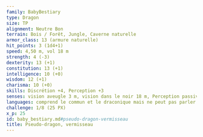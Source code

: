 ```yaml
---
family: BabyBestiary
type: Dragon
size: TP
alignment: Neutre Bon
terrain: Bois / Forêt, Jungle, Caverne naturelle
armor_class: 13 (armure naturelle)
hit_points: 3 (1d4+1)
speed: 4,50 m, vol 18 m
strength: 4 (-3)
dexterity: 13 (+1)
constitution: 13 (+1)
intelligence: 10 (+0)
wisdom: 12 (+1)
charisma: 10 (+0)
skills: Discrétion +4, Perception +3
senses: vision aveugle 3 m, vision dans le noir 18 m, Perception passive 13
languages: comprend le commun et le draconique mais ne peut pas parler
challenge: 1/8 (25 PX)
x_p: 25
id: baby_bestiary.md#pseudo-dragon-vermisseau
title: Pseudo-dragon, vermisseau
---
```


